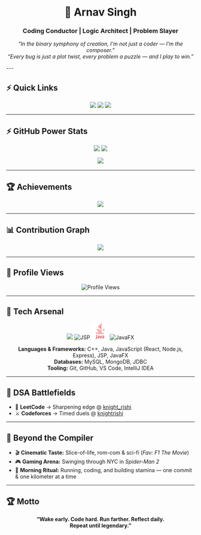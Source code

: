 <h1 align="center">🚀 Arnav Singh</h1>
<h3 align="center">Coding Conductor | Logic Architect | Problem Slayer</h3>

<p align="center">
  <em>“In the binary symphony of creation, I’m not just a coder — I’m the composer.”</em><br/>
  <em>“Every bug is just a plot twist, every problem a puzzle — and I play to win.”</em>
</p>
---

## ⚡ Quick Links
<p align="center">
  <a href="https://www.linkedin.com/in/arnav-singh"><img src="https://img.shields.io/badge/-LinkedIn-0A66C2?style=for-the-badge&logo=linkedin&logoColor=white"/></a>
  <a href="https://leetcode.com/u/knight_rishi/"><img src="https://img.shields.io/badge/-LeetCode-FFA116?style=for-the-badge&logo=leetcode&logoColor=black"/></a>
  <a href="https://github.com/knightrishi"><img src="https://img.shields.io/badge/-GitHub-181717?style=for-the-badge&logo=github&logoColor=white"/></a>
</p>

---

## ⚡ GitHub Power Stats
<p align="center">
  <img src="https://github-readme-stats.vercel.app/api?username=knightrishi&show_icons=true&theme=radical&hide_border=true" height="170"/>
  <img src="https://streak-stats.demolab.com/?user=knightrishi&theme=radical&hide_border=true&t=1" height="170"/>
</p>

<p align="center">
  <img src="https://github-readme-stats.vercel.app/api/top-langs/?username=knightrishi&layout=compact&theme=radical&hide_border=true" height="170"/>
</p>

---

## 🏆 Achievements
<p align="center">
  <img src="https://github-profile-trophy.vercel.app/?username=knightrishi&theme=radical&no-frame=true&margin-w=15"/>
</p>

---

## 📊 Contribution Graph
<p align="center">
  <img src="https://github-readme-activity-graph.vercel.app/graph?username=knightrishi&theme=tokyo-night&hide_border=true"/>
</p>

---

## 👀 Profile Views
<p align="center">
  <img src="https://komarev.com/ghpvc/?username=knightrishi&label=Profile%20Views&color=ff69b4&style=flat" alt="Profile Views"/>
</p>

---

## 🧠 Tech Arsenal
<p align="center">
  <img src="https://skillicons.dev/icons?i=cpp,java,js,react,nodejs,express,mongodb,mysql,html,css,tailwind,git,github,postman,tomcat&theme=light" />
  <img src="https://cdn.jsdelivr.net/gh/devicons/devicon/icons/java/java-original.svg" width="45" title="JSP"/>
  <img src="https://raw.githubusercontent.com/devicons/devicon/master/icons/java/java-plain-wordmark.svg" width="45" title="JDBC"/>
  <img src="https://upload.wikimedia.org/wikipedia/en/c/cc/JavaFX_Logo.png" width="45" title="JavaFX"/>
</p>

<p align="center">
  <b>Languages & Frameworks:</b> C++, Java, JavaScript (React, Node.js, Express), JSP, JavaFX <br/>
  <b>Databases:</b> MySQL, MongoDB, JDBC <br/>
  <b>Tooling:</b> Git, GitHub, VS Code, IntelliJ IDEA
</p>

---

## 🎯 DSA Battlefields
- 🏹 <b>LeetCode</b> → Sharpening edge @ <a href="https://leetcode.com/u/knight_rishi/">knight_rishi</a>  
- ⚔️ <b>Codeforces</b> → Timed duels @ <a href="https://codeforces.com/profile/knightrishi">knightrishi</a>

---

## 🏃 Beyond the Compiler
- 🎬 **Cinematic Taste:** Slice-of-life, rom-com & sci-fi (*Fav: F1 The Movie*)  
- 🎮 **Gaming Arena:** Swinging through NYC in *Spider-Man 2*  
- 🌅 **Morning Ritual:** Running, coding, and building stamina — one commit & one kilometer at a time  

---

## 🏆 Motto
<p align="center">
  <b>“Wake early. Code hard. Run farther. Reflect daily.<br/>Repeat until legendary.”</b>
</p>
